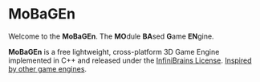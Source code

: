 # MoBaGEn

Welcome to the **MoBaGEn**. The **MO**dule **BA**sed **G**ame **EN**gine. 

**MoBaGEn** is a free lightweight, cross-platform 3D Game Engine implemented in C++ and released under the [InfiniBrains License](LICENSE.md). [Inspired by other game engines](Inspiration).

